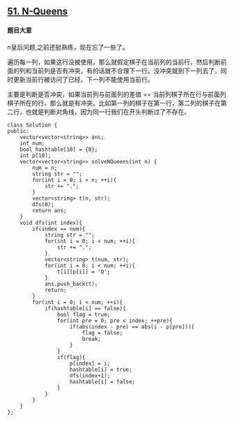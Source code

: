 ## [51. N-Queens](https://leetcode.com/problems/n-queens/)

#### 题目大意

n皇后问题,之前还挺熟练，现在忘了一些了。

遍历每一列，如果这行没被使用，那么就假定棋子在当前列的当前行，然后判断前面的列和当前列是否有冲突，有的话就不合理下一行。没冲突就到下一列去了，同时更新当前行被访问了已经，下一列不能使用当前行。

主要是判断是否冲突，如果当前列与前面列的差值 == 当前列棋子所在行与前面列棋子所在的行，那么就是有冲突。比如第一列的棋子在第一行，第二列的棋子在第二行，也就是判断对角线，因为同一行我们在开头判断过了不存在。

```
class Solution {
public:
    vector<vector<string>> ans;
    int num;
    bool hashtable[10] = {0};
    int p[10];
    vector<vector<string>> solveNQueens(int n) {
        num = n;
        string str = "";
        for(int i = 0; i < n; ++i){
            str += ".";
        }
        vector<string> t(n, str);
        dfs(0);
        return ans;
    }
    void dfs(int index){
        if(index == num){
            string str = "";
            for(int i = 0; i < num; ++i){
                str += ".";
            }
            vector<string> t(num, str);
            for(int i = 0; i < num; ++i){
                t[i][p[i]] = 'Q';
            }
            ans.push_back(t);
            return;
        }
        for(int i = 0; i < num; ++i){
            if(hashtable[i] == false){
                bool flag = true;
                for(int pre = 0; pre < index; ++pre){
                    if(abs(index - pre) == abs(i - p[pre])){
                        flag = false;
                        break;
                    }
                }
                if(flag){
                    p[index] = i;
                    hashtable[i] = true;
                    dfs(index+1);
                    hashtable[i] = false;
                }
            }
        }
    }
};
```
